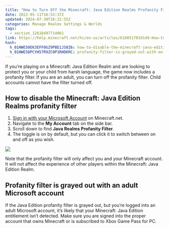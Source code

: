 ```yaml
---
title: "How to Turn Off the Minecraft: Java Edition Realms Profanity Filter"
date: 2022-05-11T16:53:37Z
updated: 2024-07-30T18:22:55Z
categories: Manage Realms Settings & Worlds
tags:
  - section_12618497714061
link: https://help.minecraft.net/hc/en-us/articles/6160517019149-How-to-Turn-Off-the-Minecraft-Java-Edition-Realms-Profanity-Filter
hash:
  h_01HWE50EK3EFF0GZ9PBE1JS8Z6: how-to-disable-the-minecraft-java-edition-realms-profanity-filter
  h_01HWE50PCYH57R9ZC0P1RHDKRC: profanity-filter-is-grayed-out-with-an-adult-microsoft-account
---
```


If you’re playing on a Minecraft: Java Edition Realm and are looking to protect you or your child from harsh language, the game now includes a profanity filter. If you are an adult, you can turn off the profanity filter. Child accounts cannot have the filter turned off.

## How to disable the Minecraft: Java Edition Realms profanity filter

1.  [Sign in with your Microsoft Account](https://www.minecraft.net/en-us/login) on Minecraft.net.  
2.  Navigate to the **My Account** tab on the side bar. 
3.  Scroll down to find **Java Realms Profanity Filter**.
4.  The toggle is on by default, but you can click it to switch between on and off as you wish. 

![](https://minecrafthelp.zendesk.com/hc/article_attachments/25356309732237)

Note that the profanity filter will only affect you and your Minecraft account. It will not affect the experience of other players within the Minecraft: Java Edition Realm. 

## Profanity filter is grayed out with an adult Microsoft account

If the Java Edition profanity filter is grayed out, but you’re logged into an adult Microsoft account, it’s likely that your Minecraft: Java Edition entitlement isn’t detected. Make sure you are signed into the proper account that owns Minecraft or is subscribed to Xbox Game Pass for PC.
